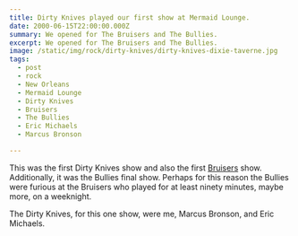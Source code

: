 ```yaml
---
title: Dirty Knives played our first show at Mermaid Lounge.
date: 2000-06-15T22:00:00.000Z
summary: We opened for The Bruisers and The Bullies.
excerpt: We opened for The Bruisers and The Bullies.
image: /static/img/rock/dirty-knives/dirty-knives-dixie-taverne.jpg
tags:
  - post 
  - rock
  - New Orleans
  - Mermaid Lounge
  - Dirty Knives
  - Bruisers
  - The Bullies
  - Eric Michaels
  - Marcus Bronson

---
```


This was the first Dirty Knives show and also the first [Bruisers](https://soundcloud.com/slimbolala) show. Additionally, it was the Bullies final show. Perhaps for this reason the Bullies were furious at the Bruisers who played for at least ninety minutes, maybe more, on a weeknight.

The Dirty Knives, for this one show, were me, Marcus Bronson, and Eric Michaels.
